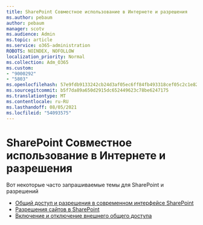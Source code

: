 ```yaml
---
title: SharePoint Совместное использование в Интернете и разрешения
ms.author: pebaum
author: pebaum
manager: scotv
ms.audience: Admin
ms.topic: article
ms.service: o365-administration
ROBOTS: NOINDEX, NOFOLLOW
localization_priority: Normal
ms.collection: Adm_O365
ms.custom:
- "9000292"
- "5803"
ms.openlocfilehash: 57e9fdb9133242cb24d3af05ec6ff84fb493318cef05c2c1e82b147c3c9ebd5e
ms.sourcegitcommit: b5f7da89a650d2915dc652449623c78be6247175
ms.translationtype: MT
ms.contentlocale: ru-RU
ms.lasthandoff: 08/05/2021
ms.locfileid: "54093575"
---
```

# <a name="sharepoint-online-sharing-and-permissions"></a>SharePoint Совместное использование в Интернете и разрешения

Вот некоторые часто запрашиваемые темы для SharePoint и разрешений

- [Общий доступ и разрешения в современном интерфейсе SharePoint](https://docs.microsoft.com/sharepoint/modern-experience-sharing-permissions)
- [Разрешения сайтов в SharePoint](https://docs.microsoft.com/sharepoint/customize-sharepoint-site-permissions)
- [Включение и отключение внешнего общего доступа](https://docs.microsoft.com/sharepoint/turn-external-sharing-on-or-off)